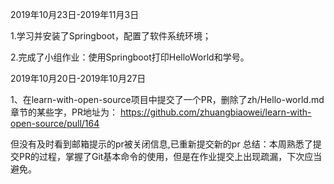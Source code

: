 2019年10月23日-2019年11月3日

1.学习并安装了Springboot，配置了软件系统环境；

2.完成了小组作业：使用Springboot打印HelloWorld和学号。


2019年10月20日-2019年10月27日

1、在learn-with-open-source项目中提交了一个PR，删除了zh/Hello-world.md章节的某些字，PR地址为：
https://github.com/zhuangbiaowei/learn-with-open-source/pull/164 

但没有及时看到邮箱提示的pr被关闭信息,已重新提交新的pr
总结：本周熟悉了提交PR的过程，掌握了Git基本命令的使用，但是在作业提交上出现疏漏，下次应当避免。
